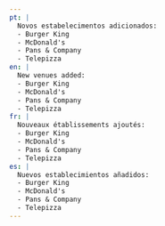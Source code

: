 ```yaml
---
pt: |
  Novos estabelecimentos adicionados:
  - Burger King
  - McDonald's
  - Pans & Company
  - Telepizza
en: |
  New venues added:
  - Burger King
  - McDonald's
  - Pans & Company
  - Telepizza
fr: |
  Nouveaux établissements ajoutés:
  - Burger King
  - McDonald's
  - Pans & Company
  - Telepizza
es: |
  Nuevos establecimientos añadidos:
  - Burger King
  - McDonald's
  - Pans & Company
  - Telepizza
---
```

